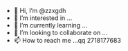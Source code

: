 - 👋 Hi, I’m @zzxgdh
- 👀 I’m interested in ...
- 🌱 I’m currently learning ...
- 💞️ I’m looking to collaborate on ...
- 📫 How to reach me ...qq 2718177683

<!---
zzxgdh/zzxgdh is a ✨ special ✨ repository because its `README.md` (this file) appears on your GitHub profile.
You can click the Preview link to take a look at your changes.
--->
